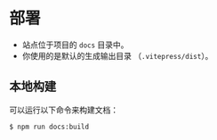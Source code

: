 # 部署

- 站点位于项目的 `docs` 目录中。
- 你使用的是默认的生成输出目录 （`.vitepress/dist`）。

## 本地构建

可以运行以下命令来构建文档：

```sh
$ npm run docs:build
```
